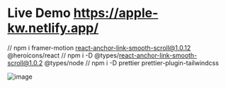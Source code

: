 # Live Demo https://apple-kw.netlify.app/

// npm i framer-motion react-anchor-link-smooth-scroll@1.0.12 @heroicons/react
// npm i -D @types/react-anchor-link-smooth-scroll@1.0.2 @types/node
// npm i -D prettier prettier-plugin-tailwindcss

![image](https://github.com/KanchanaSW/apple-site/assets/63831506/2aab45e9-00c9-4d18-8d96-87494b7c4a21)





